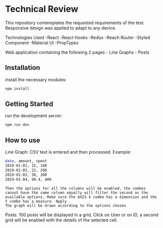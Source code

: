# Technical Review
This repository contemplates the requested requirements of the test.
Responsive design was applied to adapt to any device.

Technologies Used
    -React
    -React Hooks
    -Redux
    -Reach Router
    -Styled Component
    -Material UI
    -PropTypes

Web application containing the following 2 pages
    - Line Graphs
    - Posts


## Installation
install the necessary modules:

```bash
npm install
```

## Getting Started
run the development server:

```bash
npm run dev
```

## How to use
Line Graph: CSV text is entered and then processed. 
Example:
```bash
date, amount, spent
2019-01-01, 15, 100
2019-01-02, 22, 200
2019-01-03, 38, 300
2019-01-04, 49.4, 400
```

    Then the options for all the columns will be enabled, the combos cannot have the same column equally will filter the second as the available options, Make sure the AXIS X combo has a dimension and the Y combo has a measure. Apply
    The graph will be drawn according to the options chosen

Posts: 100 posts will be displayed in a grid, Click on User or on ID, a second grid will be enabled with the details of the selected cell.

